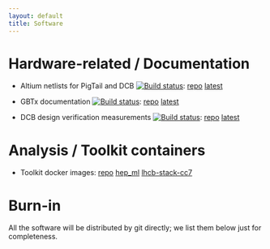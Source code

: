 ```yaml
---
layout: default
title: Software
---
```


# Hardware-related / Documentation
* Altium netlists for PigTail and DCB
[![Build status](
https://travis-ci.com/ZishuoYang/UT-Backplane-mapping.svg?master)](
https://travis-ci.com/ZishuoYang/UT-Backplane-mapping):
[repo](https://github.com/ZishuoYang/UT-Backplane-mapping)
[latest](https://github.com/ZishuoYang/UT-Backplane-mapping/releases/latest)

* GBTx documentation
[![Build status](
https://travis-ci.com/ypsun-umd/gbtx_communication_doc.svg?master)](
https://travis-ci.com/ypsun-umd/gbtx_communication_doc):
[repo](https://github.com/ypsun-umd/gbtx_communication_doc)
[latest](https://github.com/ypsun-umd/gbtx_communication_doc/releases/latest)

* DCB design verification measurements
[![Build status](
https://travis-ci.com/ypsun-umd/dcb_design_verification_measurements.svg?master)](
https://travis-ci.com/ypsun-umd/dcb_design_verification_measurements):
[repo](https://github.com/ypsun-umd/dcb_design_verification_measurements)
[latest](https://github.com/ypsun-umd/dcb_design_verification_measurements/releases/latest)


# Analysis / Toolkit containers
* Toolkit docker images:
[repo](https://github.com/umd-lhcb/docker-images)
[hep_ml](https://hub.docker.com/r/ypsunumd/hep_ml)
[lhcb-stack-cc7](https://hub.docker.com/r/ypsunumd/lhcb-stack-cc7)


# Burn-in
All the software will be distributed by git directly;
we list them below just for completeness.
